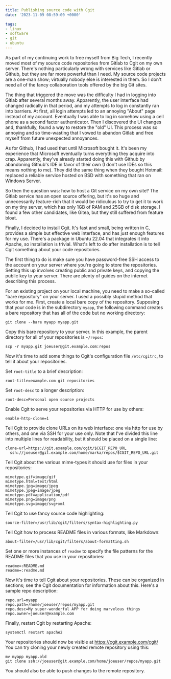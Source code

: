 ```yaml
---
title: Publishing source code with Cgit
date: '2023-11-09 08:59:00 +0000'

tags:
- linux
- software
- git
- ubuntu
---
```


As part of my continuing work to free myself from Big Tech, I recently
moved most of my source code repositories from Gitlab to Cgit on
my own server.  There's nothing particularly wrong with services like
Gitlab or Github, but they are far more powerful than I need.  My
source code projects are a one-man show; virtually nobody else
is interested in them.  So I don't need all of the fancy collaboration
tools offered by the big Git sites.

The thing that triggered the move was the difficulty I had in logging
into Gitlab after several months away.  Apparently, the user interface
had changed radically in that period, and my attempts to log in
constantly ran into barriers.  At first, all login attempts led to
an annoying "About" page instead of my account.  Eventually I was able
to log in somehow using a cell phone as a second factor authenticator.
Then I discovered the UI changes and, thankfully, found a way to restore
the "old" UI.  This process was so annoying and so time-wasting that
I vowed to abandon Gitlab and free myself from future unexpected annoyances.

As for Github, I had used that until Microsoft bought it.  It's been my experience that
Microsoft eventually turns everything they acquire into crap.  Apparently, they've already
started doing this with Github by abandoning Github's IDE in favor of their own
(I don't use IDEs so this means nothing to me).  They did the same thing
when they bought Hotmail: replaced a reliable service hosted on BSD with
something that ran on Windows Server.

So then the question was: how to host a Git service on my own site?
The Gitlab service has an open source offering, but it's so huge and unnecessarily
feature-rich that it would be ridiculous to try to get it to work on my
tiny server, which has only 1GB of RAM and 25GB of disk storage.
I found a few other candidates, like Gitea, but they still suffered
from feature bloat.

Finally, I decided to install
[Cgit](https://git.zx2c4.com/cgit/about/).  It's fast and small, being
written in C, provides a simple but effective web interface, and has
just enough features for my use.  There's a package in Ubuntu 22.04
that integrates it into Apache, so installation is trivial.  What's
left to do after installation is to tell Cgit something about your code
repositories.

The first thing to do is make sure you have password-free SSH access
to the account on your server where you're going to store the
repositories.  Setting this up involves creating public and private
keys, and copying the public key to your server.  There are
plenty of guides on the internet describing this process.

For an existing project on your local machine,
you need to make a so-called "bare repository" on your server.
I used a possibly stupid method that works for me.  First, create
a local bare copy of the repository.  Supposing that your code
is in the subdirectory `myapp`, the following command creates
a bare repository that has all of the code but no working directory:

    git clone --bare myapp myapp.git

Copy this bare repository to your server.  In this example,
the parent directory for all of your repositories is `~/repos`:

    scp -r myapp.git joeuser@git.example.com:repos

Now it's time to add some things to Cgit's configuration file `/etc/cgitrc`,
to tell it about your repositories.

Set `root-title` to a brief description:

    root-title=example.com git repositories

Set `root-desc` to a longer description:

    root-desc=Personal open source projects

Enable Cgit to serve your repositories via HTTP for use by others:

    enable-http-clone=1

Tell Cgit to provide clone URLs on its web interface: one via
http for use by others, and one via SSH for your use only.
Note that I've divided this line into multiple lines for readability, but
it should be placed on a single line:

    clone-url=https://git.example.com/cgit/$CGIT_REPO_URL
      ssh://joeuser@git.example.com/home/marka/repos/$CGIT_REPO_URL.git

Tell Cgit about the various mime-types it should use for files
in your repositories:

    mimetype.gif=image/gif
    mimetype.html=text/html
    mimetype.jpg=image/jpeg
    mimetype.jpeg=image/jpeg
    mimetype.pdf=application/pdf
    mimetype.png=image/png
    mimetype.svg=image/svg+xml

Tell Cgit to use fancy source code highlighting:

    source-filter=/usr/lib/cgit/filters/syntax-highlighting.py

Tell Cgit how to process README files in various formats, like Markdown:

    about-filter=/usr/lib/cgit/filters/about-formatting.sh

Set one or more instances of `readme` to specify the file patterns for
the README files that you use in your repositories:

    readme=:README.md
    readme=:readme.md

Now it's time to tell Cgit about your repositories.  These can be organized
in sections; see the Cgit documentation for information about this.
Here's a sample repo description:

    repo.url=myapp
    repo.path=/home/joeuser/repos/myapp.git
    repo.desc=My super-wonderful APP for doing marvelous things
    repo.owner=joeuser@example.com

Finally, restart Cgit by restarting Apache:

    systemctl restart apache2

Your repositories should now be visible at <https://cgit.example.com/cgit/>
You can try cloning your newly created remote repository using this:

    mv myapp myapp.old
    git clone ssh://joeuser@git.example.com/home/joeuser/repos/myapp.git

You should also be able to push changes to the remote repository.
